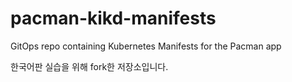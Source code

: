 # pacman-kikd-manifests
GitOps repo containing Kubernetes Manifests for the Pacman app

한국어판 실습을 위해 fork한 저장소입니다.
